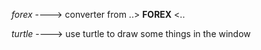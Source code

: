 *forex* ----> converter from ..> <strong>FOREX</strong> <..

*turtle* ----> use turtle to draw some things in the window
